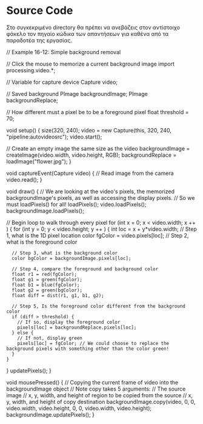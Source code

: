 # Source Code

Στο συγκεκριμένο directory θα πρέπει να ανεβάζεις στον αντίστοιχο φάκελο τον πηγαίο κώδικα των απαντήσεων για καθένα από τα παραδοτέα της εργασίας.

// Example 16-12: Simple background removal

// Click the mouse to memorize a current background image
import processing.video.*;

// Variable for capture device
Capture video;

// Saved background
PImage backgroundImage;
PImage backgroundReplace;

// How different must a pixel be to be a foreground pixel
float threshold = 70;

void setup() {
  size(320, 240);
  video = new Capture(this, 320, 240,  "pipeline:autovideosrc");
  video.start();
  
  // Create an empty image the same size as the video
  backgroundImage = createImage(video.width, video.height, RGB);
  backgroundReplace = loadImage("flower.jpg");
}

void captureEvent(Capture video) {
  // Read image from the camera
  video.read();
}

void draw() {
  // We are looking at the video's pixels, the memorized backgroundImage's pixels, as well as accessing the display pixels. 
  // So we must loadPixels() for all!
  loadPixels();
  video.loadPixels(); 
  backgroundImage.loadPixels();

  // Begin loop to walk through every pixel
  for (int x = 0; x < video.width; x ++ ) {
    for (int y = 0; y < video.height; y ++ ) {
      int loc = x + y*video.width; // Step 1, what is the 1D pixel location
      color fgColor = video.pixels[loc]; // Step 2, what is the foreground color

      // Step 3, what is the background color
      color bgColor = backgroundImage.pixels[loc];

      // Step 4, compare the foreground and background color
      float r1 = red(fgColor);
      float g1 = green(fgColor);
      float b1 = blue(fgColor);
      float g2 = green(bgColor);
      float diff = dist(r1, g1, b1, g2);

      // Step 5, Is the foreground color different from the background color
      if (diff > threshold) {
        // If so, display the foreground color
        pixels[loc] = backgroundReplace.pixels[loc];
      } else {
        // If not, display green
        pixels[loc] = fgColor; // We could choose to replace the background pixels with something other than the color green!
      }
    }
  }
  updatePixels();
}

void mousePressed() {
  // Copying the current frame of video into the backgroundImage object
  // Note copy takes 5 arguments:
  // The source image
  // x, y, width, and height of region to be copied from the source
  // x, y, width, and height of copy destination
  backgroundImage.copy(video, 0, 0, video.width, video.height, 0, 0, video.width, video.height);
  backgroundImage.updatePixels();
}
